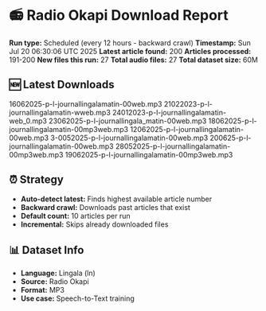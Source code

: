 # 📻 Radio Okapi Download Report

**Run type:** Scheduled (every 12 hours - backward crawl)
**Timestamp:** Sun Jul 20 06:30:06 UTC 2025
**Latest article found:** 200
**Articles processed:** 191-200
**New files this run:** 27
**Total audio files:** 27
**Total dataset size:** 60M

## 🆕 Latest Downloads
16062025-p-l-journallingalamatin-00web.mp3
21022023-p-l-journallingalamatin-wweb.mp3
24012023-p-l-journallingalamatin-web_0.mp3
23062025-p-l-journallingala_matin-00web.mp3
18062025-p-l-journallingalamatin-00mp3web.mp3
12062025-p-l-journallingalamatin-00web.mp3
3-0052025-p-l-journallingalamatin-00web.mp3
200625-p-l-journallingalamatin-00web.mp3
28052025-p-l-journallingalamatin-00mp3web.mp3
19062025-p-l-journallingalamatin-00mp3web.mp3

## ⏰ Strategy
- **Auto-detect latest:** Finds highest available article number
- **Backward crawl:** Downloads past articles that exist
- **Default count:** 10 articles per run
- **Incremental:** Skips already downloaded files

## 📊 Dataset Info
- **Language:** Lingala (ln)
- **Source:** Radio Okapi
- **Format:** MP3
- **Use case:** Speech-to-Text training
